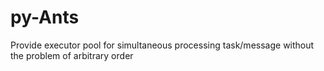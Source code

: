 # py-Ants
Provide executor pool for simultaneous processing task/message without  the problem of arbitrary order
